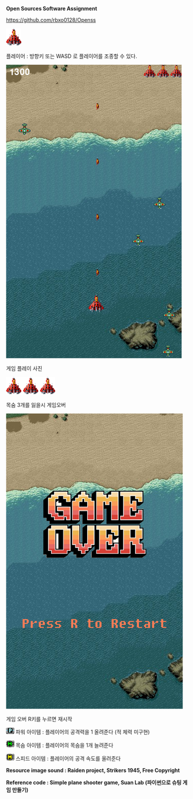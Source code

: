 
**Open Sources Software Assignment**

https://github.com/rbxo0128/Openss


![player](./resources/image/plane1.png)


플레이어 : 방향키 또는 WASD 로 플레이어를 조종할 수 있다.


![playing](./resources/image/main.png)


게임 플레이 사진


![lufe](./resources/image/life.png)


목숨 3개를 잃을시 게임오버


![gameover](./resources/image/gameover.png)


게임 오버 R키를 누르면 재시작

![pitem](./resources/image/power_item.png) 파워 아이템 : 플레이어의 공격력을 1 올려준다 (적 체력 미구현)


![litem](./resources/image/life_item.png) 목숨 아이템 : 플레이어의 목숨을 1개 늘려준다


![sitem](./resources/image/speed_item.png) 스피드 아이템 : 플레이어의 공격 속도를 올려준다




**Resource image sound : Raiden project, Strikers 1945, Free Copyright**


**Reference code : Simple plane shooter game, Suan Lab (파이썬으로 슈팅 게임 만들기)**

